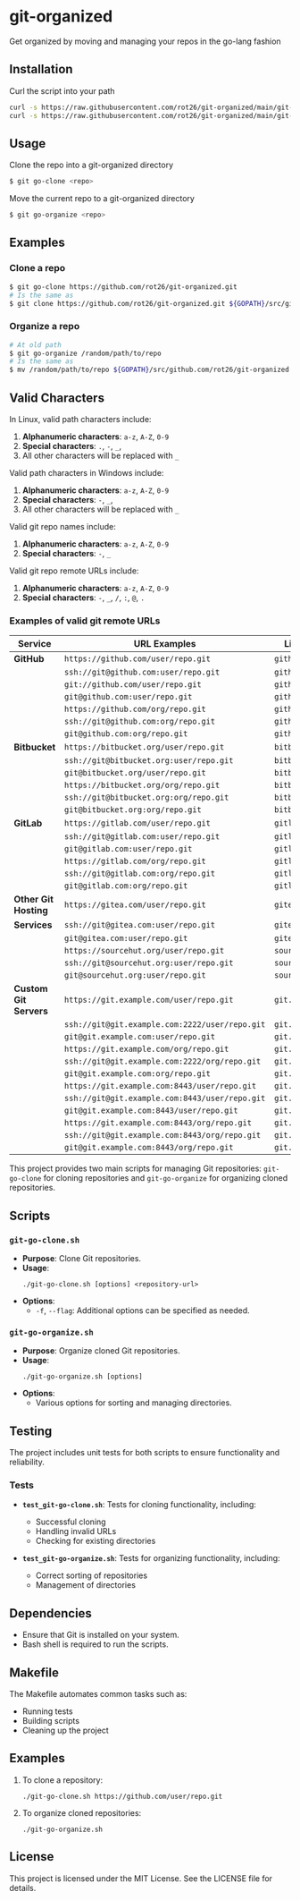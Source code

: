 # git-organized

Get organized by moving and managing your repos in the go-lang fashion

## Installation

Curl the script into your path

```bash
curl -s https://raw.githubusercontent.com/rot26/git-organized/main/git-go-clone.sh -o /usr/local/bin/git-go-clone && chmod u+x /usr/local/bin/git-go-clone
curl -s https://raw.githubusercontent.com/rot26/git-organized/main/git-go-organize.sh -o /usr/local/bin/git-go-organize && chmod u+x /usr/local/bin/git-go-organize
```


## Usage

Clone the repo into a git-organized directory

```bash
$ git go-clone <repo>
```

Move the current repo to a git-organized directory

```bash
$ git go-organize <repo>
```

## Examples

### Clone a repo

```bash
$ git go-clone https://github.com/rot26/git-organized.git
# Is the same as
$ git clone https://github.com/rot26/git-organized.git ${GOPATH}/src/github.com/rot26/git-organized
```

### Organize a repo

```bash
# At old path
$ git go-organize /random/path/to/repo
# Is the same as
$ mv /random/path/to/repo ${GOPATH}/src/github.com/rot26/git-organized && cd $_
```

## Valid Characters

In Linux, valid path characters include:

1. **Alphanumeric characters**: `a-z`, `A-Z`, `0-9`
2. **Special characters**: `.`, `-`, `_`, ` `
3. All other characters will be replaced with `_`

Valid path characters in Windows include:

1. **Alphanumeric characters**: `a-z`, `A-Z`, `0-9`
2. **Special characters**: `-`, `_`, ` `
3. All other characters will be replaced with `_`

Valid git repo names include:

1. **Alphanumeric characters**: `a-z`, `A-Z`, `0-9`
2. **Special characters**: `-`, `_`

Valid git repo remote URLs include:

1. **Alphanumeric characters**: `a-z`, `A-Z`, `0-9`
2. **Special characters**: `-`, `_`, `/`, `:`, `@`, `.`

### Examples of valid git remote URLs

| Service                | URL Examples                                   | Linux PATH Examples         |
| ---------------------- | ---------------------------------------------- | --------------------------- |
| **GitHub**             | `https://github.com/user/repo.git`             | `github.com/user/repo`      |
|                        | `ssh://git@github.com:user/repo.git`           | `github.com/user/repo`      |
|                        | `git://github.com/user/repo.git`               | `github.com/user/repo`      |
|                        | `git@github.com:user/repo.git`                 | `github.com/user/repo`      |
|                        | `https://github.com/org/repo.git`              | `github.com/org/repo`       |
|                        | `ssh://git@github.com:org/repo.git`            | `github.com/org/repo`       |
|                        | `git@github.com:org/repo.git`                  | `github.com/org/repo`       |
| **Bitbucket**          | `https://bitbucket.org/user/repo.git`          | `bitbucket.org/user/repo`   |
|                        | `ssh://git@bitbucket.org:user/repo.git`        | `bitbucket.org/user/repo`   |
|                        | `git@bitbucket.org/user/repo.git`              | `bitbucket.org/user/repo`   |
|                        | `https://bitbucket.org/org/repo.git`           | `bitbucket.org/org/repo`    |
|                        | `ssh://git@bitbucket.org:org/repo.git`         | `bitbucket.org/org/repo`    |
|                        | `git@bitbucket.org:org/repo.git`               | `bitbucket.org/org/repo`    |
| **GitLab**             | `https://gitlab.com/user/repo.git`             | `gitlab.com/user/repo`      |
|                        | `ssh://git@gitlab.com:user/repo.git`           | `gitlab.com/user/repo`      |
|                        | `git@gitlab.com:user/repo.git`                 | `gitlab.com/user/repo`      |
|                        | `https://gitlab.com/org/repo.git`              | `gitlab.com/org/repo`       |
|                        | `ssh://git@gitlab.com:org/repo.git`            | `gitlab.com/org/repo`       |
|                        | `git@gitlab.com:org/repo.git`                  | `gitlab.com/org/repo`       |
| **Other Git Hosting**  | `https://gitea.com/user/repo.git`              | `gitea.com/user/repo`       |
| **Services**           | `ssh://git@gitea.com:user/repo.git`            | `gitea.com/user/repo`       |
|                        | `git@gitea.com:user/repo.git`                  | `gitea.com/user/repo`       |
|                        | `https://sourcehut.org/user/repo.git`          | `sourcehut.org/user/repo`   |
|                        | `ssh://git@sourcehut.org:user/repo.git`        | `sourcehut.org/user/repo`   |
|                        | `git@sourcehut.org:user/repo.git`              | `sourcehut.org/user/repo`   |
| **Custom Git Servers** | `https://git.example.com/user/repo.git`        | `git.example.com/user/repo` |
|                        | `ssh://git@git.example.com:2222/user/repo.git` | `git.example.com/user/repo` |
|                        | `git@git.example.com:user/repo.git`            | `git.example.com/user/repo` |
|                        | `https://git.example.com/org/repo.git`         | `git.example.com/org/repo`  |
|                        | `ssh://git@git.example.com:2222/org/repo.git`  | `git.example.com/org/repo`  |
|                        | `git@git.example.com:org/repo.git`             | `git.example.com/org/repo`  |
|                        | `https://git.example.com:8443/user/repo.git`   | `git.example.com/user/repo` |
|                        | `ssh://git@git.example.com:8443/user/repo.git` | `git.example.com/user/repo` |
|                        | `git@git.example.com:8443/user/repo.git`       | `git.example.com/user/repo` |
|                        | `https://git.example.com:8443/org/repo.git`    | `git.example.com/org/repo`  |
|                        | `ssh://git@git.example.com:8443/org/repo.git`  | `git.example.com/org/repo`  |
|                        | `git@git.example.com:8443/org/repo.git`        | `git.example.com/org/repo`  |

This project provides two main scripts for managing Git repositories: `git-go-clone` for cloning repositories and `git-go-organize` for organizing cloned repositories.

## Scripts

### `git-go-clone.sh`
- **Purpose**: Clone Git repositories.
- **Usage**:
  ```
  ./git-go-clone.sh [options] <repository-url>
  ```
- **Options**:
  - `-f`, `--flag`: Additional options can be specified as needed.

### `git-go-organize.sh`
- **Purpose**: Organize cloned Git repositories.
- **Usage**:
  ```
  ./git-go-organize.sh [options]
  ```
- **Options**:
  - Various options for sorting and managing directories.

## Testing
The project includes unit tests for both scripts to ensure functionality and reliability.

### Tests
- **`test_git-go-clone.sh`**: Tests for cloning functionality, including:
  - Successful cloning
  - Handling invalid URLs
  - Checking for existing directories

- **`test_git-go-organize.sh`**: Tests for organizing functionality, including:
  - Correct sorting of repositories
  - Management of directories

## Dependencies
- Ensure that Git is installed on your system.
- Bash shell is required to run the scripts.

## Makefile
The Makefile automates common tasks such as:
- Running tests
- Building scripts
- Cleaning up the project

## Examples
1. To clone a repository:
   ```
   ./git-go-clone.sh https://github.com/user/repo.git
   ```

2. To organize cloned repositories:
   ```
   ./git-go-organize.sh
   ```

## License
This project is licensed under the MIT License. See the LICENSE file for details.
